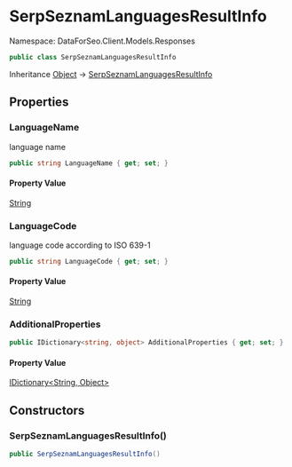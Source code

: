 # SerpSeznamLanguagesResultInfo

Namespace: DataForSeo.Client.Models.Responses

```csharp
public class SerpSeznamLanguagesResultInfo
```

Inheritance [Object](https://docs.microsoft.com/en-us/dotnet/api/system.object) → [SerpSeznamLanguagesResultInfo](./dataforseo.client.models.responses.serpseznamlanguagesresultinfo.md)

## Properties

### **LanguageName**

language name

```csharp
public string LanguageName { get; set; }
```

#### Property Value

[String](https://docs.microsoft.com/en-us/dotnet/api/system.string)<br>

### **LanguageCode**

language code according to ISO 639-1

```csharp
public string LanguageCode { get; set; }
```

#### Property Value

[String](https://docs.microsoft.com/en-us/dotnet/api/system.string)<br>

### **AdditionalProperties**

```csharp
public IDictionary<string, object> AdditionalProperties { get; set; }
```

#### Property Value

[IDictionary&lt;String, Object&gt;](https://docs.microsoft.com/en-us/dotnet/api/system.collections.generic.idictionary-2)<br>

## Constructors

### **SerpSeznamLanguagesResultInfo()**

```csharp
public SerpSeznamLanguagesResultInfo()
```
